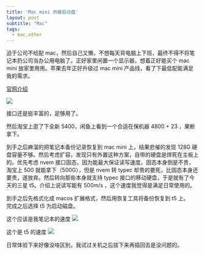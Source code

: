 ```yaml
---
title: 'Mac mini 外接启动盘'
layout: post
subtitle: "Mac"
tags:
  - mac,other
---
```


迫于公司不给配 mac，然后自己又懒，不想每天背电脑上下班，最终不得不将笔记本扔公司当办公用电脑了。正好家里闲置一个显示器，想着正好能买个 mac mini 放家里用用。苹果去年正好升级过 mac mini 产品线，看了下最低配能满足我的需求。

[官网介绍](https://www.apple.com/cn/mac-mini/specs/)

![](https://ws1.sinaimg.cn/large/6d9eae24ly1g1qog2yr3qj21m80za17c.jpg)

接口还是挺丰富的，足够用了。

然后淘宝上逛了下全新 5400，闲鱼上看到一个合适在保机器 4800 + 23 ，果断拿下。

到手之后麻溜的把笔记本备份记录恢复到 mac mini 上，结果悲催的发现 128G 硬盘容量不够。然后考虑扩容，发现只有外置这种方案，自带的硬盘是焊死在主板上的。优先考虑 nvem 接口固态，因为能最大保证读写速度。固态本身倒是不贵，淘宝上 500 就能拿下（500G），但是 nvem 转 typec 却贵的要死，比固态本身还要贵，遂放弃。然后转向那些本身就支持 typec 接口的移动硬盘，于是就有了今天的三星 t5。介绍上说读写能有 500m/s ，这个速度我觉得是满足日常使用的。 

到手之后先格式化成 macos 扩展格式，然后用恢复工具将备份恢复到 t5 上。   
完成之后选择 t5 为启动磁盘。

这个应该是我笔记本的速度
![](https://ws1.sinaimg.cn/large/6d9eae24ly1g1qpc0p1smj20kc0l0ag2.jpg)

这个是 t5 的速度
![](https://ws1.sinaimg.cn/large/6d9eae24ly1g1qpbnakvjj20kc0l0dlw.jpg)

日常体验下来好像没啥区别，我试过关机之后拔下来再插回去是没问题的。